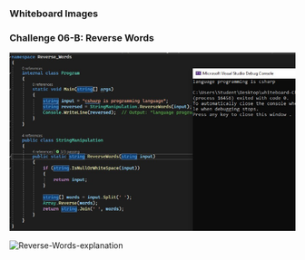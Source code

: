 ﻿### Whiteboard Images

### Challenge 06-B: Reverse Words
![Reverse-Words-code](assets/ReverseWordsCode.jpg )

![Reverse-Words-explanation](https://github.com/nooralbonne/challenges-and-data-structures1/blob/Reverse-Words/Challenges/Reverse-Words/Reverse-Words/assets/ReverseWordsexplanation.jpg)
